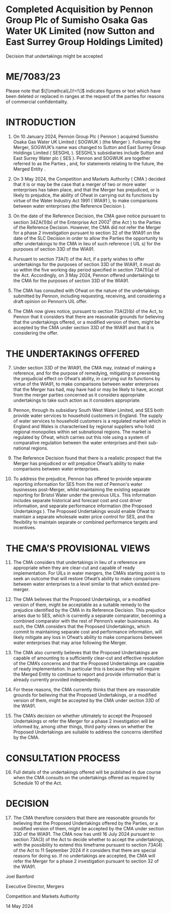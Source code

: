 # Completed Acquisition by Pennon Group Plc of Sumisho Osaka Gas Water UK Limited (now Sutton and East Surrey Group Holdings Limited)

Decision that undertakings might be accepted

# ME/7083/23

Please note that $\[\\mathcal{J}!<!\]$ indicates figures or text which have been deleted or replaced in ranges at the request of the parties for reasons of commercial confidentiality.

# INTRODUCTION

1. On 10 January 2024, Pennon Group Plc ( Pennon ) acquired Sumisho Osaka Gas Water UK Limited ( SOGWUK ) (the Merger ). Following the Merger, SOGWUK’s name was changed to Sutton and East Surrey Group Holdings Limited ( SESGHL ). SESGHL’s subsidiaries include Sutton and East Surrey Water plc ( SES ). Pennon and SOGWUK are together referred to as the Parties , and, for statements relating to the future, the Merged Entity .

2. On 3 May 2024, the Competition and Markets Authority ( CMA ) decided that it is or may be the case that a merger of two or more water enterprises has taken place, and that the Merger has prejudiced, or is likely to prejudice, the ability of Ofwat in carrying out its functions by virtue of the Water Industry Act 1991 ( WIA91 ), to make comparisons between water enterprises (the Reference Decision ).

3. On the date of the Reference Decision, the CMA gave notice pursuant to section 34ZA(1)(b) of the Enterprise Act $2002^{1}$ (the Act ) to the Parties of the Reference Decision. However, the CMA did not refer the Merger for a phase 2 investigation pursuant to section 32 of the WIA91 on the date of the SLC Decision in order to allow the Parties the opportunity to offer undertakings to the CMA in lieu of such reference ( UIL s) for the purposes of section 33D of the WIA91.

4. Pursuant to section 73A(1) of the Act, if a party wishes to offer undertakings for the purposes of section 33D of the WIA91, it must do so within the five working day period specified in section 73A(1)(a) of the Act. Accordingly, on 3 May 2024, Pennon offered undertakings to the CMA for the purposes of section 33D of the WIA91.

5. The CMA has consulted with Ofwat on the nature of the undertakings submitted by Pennon, including requesting, receiving, and considering a draft opinion on Pennon’s UIL offer.

6. The CMA now gives notice, pursuant to section 73A(2)(b) of the Act, to Pennon that it considers that there are reasonable grounds for believing that the undertakings offered, or a modified version of them, might be accepted by the CMA under section 33D of the WIA91 and that it is considering the offer.


# THE UNDERTAKINGS OFFERED

7. Under section 33D of the WIA91, the CMA may, instead of making a reference, and for the purpose of remedying, mitigating or preventing the prejudicial effect on Ofwat’s ability, in carrying out its functions by virtue of the WIA91, to make comparisons between water enterprises that the Merger has had, may have had or may be likely to have, accept from the merger parties concerned as it considers appropriate undertakings to take such action as it considers appropriate.

8. Pennon, through its subsidiary South West Water Limited, and SES both provide water services to household customers in England. The supply of water services to household customers is a regulated market which in England and Wales is characterised by regional suppliers who hold regional monopolies within set subnational regions. The market is regulated by Ofwat, which carries out this role using a system of comparative regulation between the water enterprises and their sub-national regions.

9. The Reference Decision found that there is a realistic prospect that the Merger has prejudiced or will prejudice Ofwat’s ability to make comparisons between water enterprises.

10. To address the prejudice, Pennon has offered to provide separate reporting information for SES from the rest of Pennon's water businesses post-Merger, whilst maintaining the existing separate reporting for Bristol Water under the previous UILs. This information includes separate historical and forecast cost and cost driver information, and separate performance information (the Proposed Undertakings ). The Proposed Undertakings would enable Ofwat to maintain a separate wholesale water price control for SES, and the flexibility to maintain separate or combined performance targets and incentives.


# THE CMA’S PROVISIONAL VIEWS

11. The CMA considers that undertakings in lieu of a reference are appropriate when they are clear-cut and capable of ready implementation. For UILs in water mergers, the CMA’s starting point is to seek an outcome that will restore Ofwat’s ability to make comparisons between water enterprises to a level similar to that which existed pre-merger.

12. The CMA believes that the Proposed Undertakings, or a modified version of them, might be acceptable as a suitable remedy to the prejudice identified by the CMA in its Reference Decision. This prejudice arises due to SES, which is currently a separate comparator, becoming a combined comparator with the rest of Pennon’s water businesses. As such, the CMA considers that the Proposed Undertakings, which commit to maintaining separate cost and performance information, will likely mitigate any loss in Ofwat’s ability to make comparisons between water enterprises that may arise following the Merger.

13. The CMA also currently believes that the Proposed Undertakings are capable of amounting to a sufficiently clear-cut and effective resolution of the CMA’s concerns and that the Proposed Undertakings are capable of ready implementation. In particular this is because they will require the Merged Entity to continue to report and provide information that is already currently provided independently.

14. For these reasons, the CMA currently thinks that there are reasonable grounds for believing that the Proposed Undertakings, or a modified version of them, might be accepted by the CMA under section 33D of the WIA91.

15. The CMA’s decision on whether ultimately to accept the Proposed Undertakings or refer the Merger for a phase 2 investigation will be informed by, among other things, third party views on whether the Proposed Undertakings are suitable to address the concerns identified by the CMA.


# CONSULTATION PROCESS

16. Full details of the undertakings offered will be published in due course when the CMA consults on the undertakings offered as required by Schedule 10 of the Act.

# DECISION

17. The CMA therefore considers that there are reasonable grounds for believing that the Proposed Undertakings offered by the Parties, or a modified version of them, might be accepted by the CMA under section 33D of the WIA91. The CMA now has until 16 July 2024 pursuant to section 73A(3) of the Act to decide whether to accept the undertakings, with the possibility to extend this timeframe pursuant to section 73A(4) of the Act to 11 September 2024 if it considers that there are special reasons for doing so. If no undertakings are accepted, the CMA will refer the Merger for a phase 2 investigation pursuant to section 32 of the WIA91.

Joel Bamford

Executive Director, Mergers

Competition and Markets Authority

14 May 2024